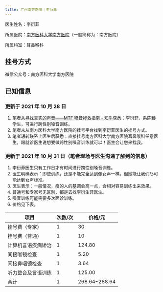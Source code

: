```yaml
---
title: 广州南方医院｜李衍菲
---
```


医生姓名：李衍菲

所属医院：[南方医科大学南方医院](http://www.nfyy.com)（一般简称为：南方医院）

所属科室：耳鼻喉科

## 挂号方式

微信公众号：南方医科大学南方医院

## 已知信息

### 更新于 2021 年 10 月 28 日

1. 笔者从[寻找真实的声音——MTF 嗓音拯救指南 - 知乎](https://zhuanlan.zhihu.com/p/205516268?utm_source=wechat_session)获悉：李衍菲，系陈臻学生，可进行跨性别嗓音训练。
1. 笔者未从南方医科大学南方医院的挂号平台找到李衍菲医生的挂号方式。
1. 笔者辗转联系上医生后获悉：直接挂号南方医科大学南方医院耳鼻喉科任意医生，跟就诊医生说想要做跨性别嗓音训练就可以！医生会让您来找我。

### 更新于 2021 年 10 月 31 日（笔者现场与医生沟通了解到的信息）

1. 李衍菲医生只有工作日才有时间进行跨性别嗓音训练。
1. 医生明确表示：即使训练，还是不能完全达到像女声一样。但她能让我们尽可能达到女声标准。
1. 医生表示：一般情况，瘦的人的基调会高一点，会相对容易训练出来效果。
1. 普通号和专家号无区别，都是去找李衍生菲医生。
1. 嗓音训练可能需要多次面诊训练。
1. 价格见下表。

  |  项目   |  次数/次   | 价格/元  |
  |  ----  |  ----  |  ----  |
  |  挂号费（专家） |  1  |  30  |
  |  挂号费（普通） |  1  |  10  |
  | 计算机言语疾病矫治  |  1  | 124.80 |
  | 间接喉镜检查  |  1  | 5.20 |
  | 间接鼻咽镜检查  |  1  | 3.64 |
  | 听力整合及言语训练  |  1  | 125.00 |
  | 合计  |  1  | 268.64~288.64 |
